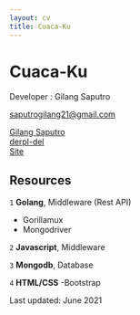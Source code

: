 ```yaml
---
layout: cv
title: Cuaca-Ku
---
```

# Cuaca-Ku
Developer : Gilang Saputro

<a href="">saputrogilang21@gmail.com</a>
<div id="webaddress">
  <a target="_blank" rel="noopener noreferrer" href="https://www.linkedin.com/in/gilang-saputro-8ab503149/"><i class="fas fa-users"></i> Gilang Saputro</a><br/>
  <a target="_blank" rel="noopener noreferrer" href="https://github.com/derpl-del/"><i class="fab fa-github"></i> derpl-del</a><br/>
  <a target="_blank" rel="noopener noreferrer" href=""><i class="fas fa-home"></i> Site</a>
</div>

## Resources

`1`
**Golang**, Middleware (Rest API)

- Gorillamux
- Mongodriver

`2`
**Javascript**, Middleware

`3`
**Mongodb**, Database

`4`
**HTML/CSS**
-Bootstrap

<a>Last updated: June 2021</a>
